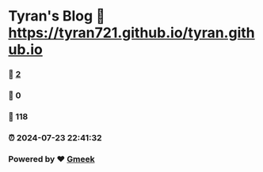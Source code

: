 # Tyran's Blog :link: https://tyran721.github.io/tyran.github.io 
### :page_facing_up: [2](https://tyran721.github.io/tyran.github.io/tag.html) 
### :speech_balloon: 0 
### :hibiscus: 118 
### :alarm_clock: 2024-07-23 22:41:32 
### Powered by :heart: [Gmeek](https://github.com/Meekdai/Gmeek)
